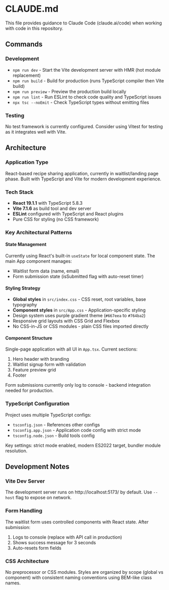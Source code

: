# CLAUDE.md

This file provides guidance to Claude Code (claude.ai/code) when working with code in this repository.

## Commands

### Development
- `npm run dev` - Start the Vite development server with HMR (hot module replacement)
- `npm run build` - Build for production (runs TypeScript compiler then Vite build)
- `npm run preview` - Preview the production build locally
- `npm run lint` - Run ESLint to check code quality and TypeScript issues
- `npx tsc --noEmit` - Check TypeScript types without emitting files

### Testing
No test framework is currently configured. Consider using Vitest for testing as it integrates well with Vite.

## Architecture

### Application Type
React-based recipe sharing application, currently in waitlist/landing page phase. Built with TypeScript and Vite for modern development experience.

### Tech Stack
- **React 19.1.1** with TypeScript 5.8.3
- **Vite 7.1.6** as build tool and dev server
- **ESLint** configured with TypeScript and React plugins
- Pure CSS for styling (no CSS framework)

### Key Architectural Patterns

#### State Management
Currently using React's built-in `useState` for local component state. The main App component manages:
- Waitlist form data (name, email)
- Form submission state (isSubmitted flag with auto-reset timer)

#### Styling Strategy
- **Global styles** in `src/index.css` - CSS reset, root variables, base typography
- **Component styles** in `src/App.css` - Application-specific styling
- Design system uses purple gradient theme (`#667eea` to `#764ba2`)
- Responsive grid layouts with CSS Grid and Flexbox
- No CSS-in-JS or CSS modules - plain CSS files imported directly

#### Component Structure
Single-page application with all UI in `App.tsx`. Current sections:
1. Hero header with branding
2. Waitlist signup form with validation
3. Feature preview grid
4. Footer

Form submissions currently only log to console - backend integration needed for production.

### TypeScript Configuration
Project uses multiple TypeScript configs:
- `tsconfig.json` - References other configs
- `tsconfig.app.json` - Application code config with strict mode
- `tsconfig.node.json` - Build tools config

Key settings: strict mode enabled, modern ES2022 target, bundler module resolution.

## Development Notes

### Vite Dev Server
The development server runs on http://localhost:5173/ by default. Use `--host` flag to expose on network.

### Form Handling
The waitlist form uses controlled components with React state. After submission:
1. Logs to console (replace with API call in production)
2. Shows success message for 3 seconds
3. Auto-resets form fields

### CSS Architecture
No preprocessor or CSS modules. Styles are organized by scope (global vs component) with consistent naming conventions using BEM-like class names.